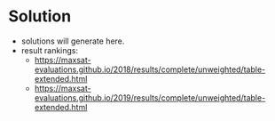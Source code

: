 # Solution

- solutions will generate here.
- result rankings: 
  -  https://maxsat-evaluations.github.io/2018/results/complete/unweighted/table-extended.html 
  -  https://maxsat-evaluations.github.io/2019/results/complete/unweighted/table-extended.html 

